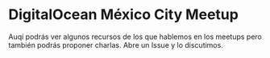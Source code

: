 # DigitalOcean México City Meetup


Auqí podrás ver algunos recursos de los que hablemos en los meetups pero también podrás proponer charlas. Abre un Issue y lo discutimos.
